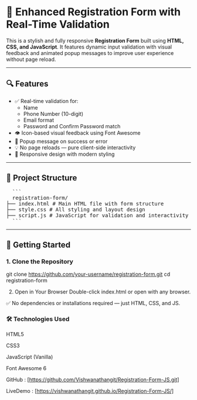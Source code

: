 # 📝 Enhanced Registration Form with Real-Time Validation

This is a stylish and fully responsive **Registration Form** built using **HTML, CSS, and JavaScript**. It features dynamic input validation with visual feedback and animated popup messages to improve user experience without page reload.

---

## 🔍 Features

- ✅ Real-time validation for:
  - Name
  - Phone Number (10-digit)
  - Email format
  - Password and Confirm Password match
- 👁️ Icon-based visual feedback using Font Awesome
- 🔔 Popup message on success or error
- 💡 No page reloads — pure client-side interactivity
- 📱 Responsive design with modern styling

---

## 📁 Project Structure

<pre>
  ```
  registration-form/
├── index.html # Main HTML file with form structure
├── style.css # All styling and layout design
├── script.js # JavaScript for validation and interactivity
  ```
</pre>


---

## 🚀 Getting Started

### 1. Clone the Repository

git clone https://github.com/your-username/registration-form.git
cd registration-form

2. Open in Your Browser
Double-click index.html or open with any browser.

✅ No dependencies or installations required — just HTML, CSS, and JS.

### 🛠️ Technologies Used
HTML5

CSS3

JavaScript (Vanilla)

Font Awesome 6

GitHub : [https://github.com/Vishwanathangit/Registration-Form-JS.git]

LiveDemo : [https://vishwanathangit.github.io/Registration-Form-JS/]

